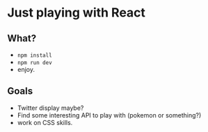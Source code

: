 # Just playing with React

## What?

- ```npm install```
- ```npm run dev```
- enjoy.

## Goals

- Twitter display maybe?
- Find some interesting API to play with (pokemon or something?)
- work on CSS skills.